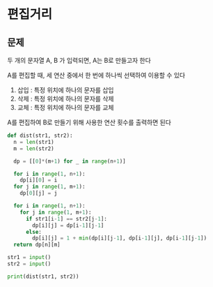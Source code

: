 # 편집거리

## 문제

두 개의 문자열 A, B 가 입력되면, A는 B로 만들고자 한다

A를 편집할 때, 세 연산 중에서 한 번에 하나씩 선택하여 이용할 수 있다

1. 삽입 : 특정 위치에 하나의 문자를 삽입
2. 삭제 : 특정 위치에 하나의 문자를 삭제
3. 교체 : 특정 위치에 하나의 문자를 교체

A를 편집하여 B로 만들기 위해 사용한 연산 횟수를 출력하면 된다

```python
def dist(str1, str2):
  n = len(str1)
  m = len(str2)

  dp = [[0]*(m+1) for _ in range(n+1)]

  for i in range(1, n+1):
    dp[i][0] = i
  for j in range(1, m+1):
    dp[0][j] = j

  for i in range(1, n+1):
    for j in range(1, m+1):
      if str1[i-1] == str2[j-1]:
        dp[i][j] = dp[i-1][j-1]
      else:
        dp[i][j] = 1 + min(dp[i][j-1], dp[i-1][j], dp[i-1][j-1])
  return dp[n][m]

str1 = input()
str2 = input()

print(dist(str1, str2))
```